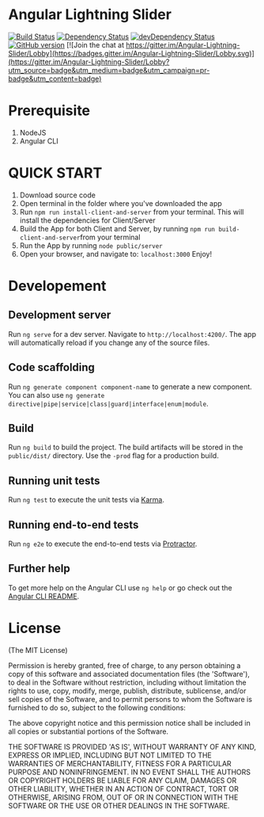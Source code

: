 # Angular Lightning Slider
[![Build Status](https://travis-ci.org/cstodor/Angular-Lightning-Slider.svg?branch=master)](https://travis-ci.org/cstodor/Angular-Lightning-Slider)
[![Dependency Status](https://david-dm.org/cstodor/Angular-Lightning-Slider/status.svg)](https://david-dm.org/cstodor/Angular-Lightning-Slider)
[![devDependency Status](https://david-dm.org/cstodor/Angular-Lightning-Slider/dev-status.svg)](https://david-dm.org/cstodor/Angular-Lightning-Slider)
[![GitHub version](https://badge.fury.io/gh/cstodor%2FAngular-Lightning-Slider.svg)](https://badge.fury.io/gh/cstodor%2FAngular-Lightning-Slider)
[![Join the chat at https://gitter.im/Angular-Lightning-Slider/Lobby](https://badges.gitter.im/Angular-Lightning-Slider/Lobby.svg)](https://gitter.im/Angular-Lightning-Slider/Lobby?utm_source=badge&utm_medium=badge&utm_campaign=pr-badge&utm_content=badge)

# Prerequisite
1. NodeJS
2. Angular CLI

# QUICK START
1. Download source code
2. Open terminal in the folder where you've downloaded the app
3. Run `npm run install-client-and-server` from your terminal. This will install the dependencies for Client/Server
4. Build the App for both Client and Server, by running `npm run build-client-and-server`from your terminal
5. Run the App by running `node public/server`
6. Open your browser, and navigate to: `localhost:3000` Enjoy!


# Developement

## Development server

Run `ng serve` for a dev server. Navigate to `http://localhost:4200/`. The app will automatically reload if you change any of the source files.

## Code scaffolding

Run `ng generate component component-name` to generate a new component. You can also use `ng generate directive|pipe|service|class|guard|interface|enum|module`.

## Build

Run `ng build` to build the project. The build artifacts will be stored in the `public/dist/` directory. Use the `-prod` flag for a production build.

## Running unit tests

Run `ng test` to execute the unit tests via [Karma](https://karma-runner.github.io).

## Running end-to-end tests

Run `ng e2e` to execute the end-to-end tests via [Protractor](http://www.protractortest.org/).

## Further help

To get more help on the Angular CLI use `ng help` or go check out the [Angular CLI README](https://github.com/angular/angular-cli/blob/master/README.md).

# License
<p>(The MIT License)</p>

<p>Permission is hereby granted, free of charge, to any person obtaining a copy of this software and associated documentation files (the 'Software'), to deal in the Software without restriction, including without limitation the rights to use, copy, modify, merge, publish, distribute, sublicense, and/or sell copies of the Software, and to permit persons to whom the Software is furnished to do so, subject to the following conditions:</p>

<p>The above copyright notice and this permission notice shall be included in all copies or substantial portions of the Software.</p>

<p>THE SOFTWARE IS PROVIDED 'AS IS', WITHOUT WARRANTY OF ANY KIND, EXPRESS OR IMPLIED, INCLUDING BUT NOT LIMITED TO THE WARRANTIES OF MERCHANTABILITY, FITNESS FOR A PARTICULAR PURPOSE AND NONINFRINGEMENT. IN NO EVENT SHALL THE AUTHORS OR COPYRIGHT HOLDERS BE LIABLE FOR ANY CLAIM, DAMAGES OR OTHER LIABILITY, WHETHER IN AN ACTION OF CONTRACT, TORT OR OTHERWISE, ARISING FROM, OUT OF OR IN CONNECTION WITH THE SOFTWARE OR THE USE OR OTHER DEALINGS IN THE SOFTWARE.</p>

